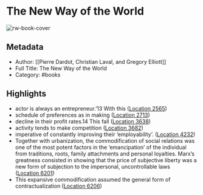 # The New Way of the World

![rw-book-cover](https://images-na.ssl-images-amazon.com/images/I/51PnAx1YBIL._SL200_.jpg)

## Metadata
- Author: [[Pierre Dardot, Christian Laval, and Gregory Elliott]]
- Full Title: The New Way of the World
- Category: #books

## Highlights
- actor is always an entrepreneur.’13 With this ([Location 2565](https://readwise.io/to_kindle?action=open&asin=B00EGMBK2U&location=2565))
- schedule of preferences as in making ([Location 2713](https://readwise.io/to_kindle?action=open&asin=B00EGMBK2U&location=2713))
- decline in their profit rates.14 This fall ([Location 3638](https://readwise.io/to_kindle?action=open&asin=B00EGMBK2U&location=3638))
- activity tends to make competition ([Location 3682](https://readwise.io/to_kindle?action=open&asin=B00EGMBK2U&location=3682))
- imperative of constantly improving their ‘employability’. ([Location 4232](https://readwise.io/to_kindle?action=open&asin=B00EGMBK2U&location=4232))
- Together with urbanization, the commodification of social relations was one of the most potent factors in the ‘emancipation’ of the individual from traditions, roots, family attachments and personal loyalties. Marx’s greatness consisted in showing that the price of subjective liberty was a new form of subjection to the impersonal, uncontrollable laws ([Location 6201](https://readwise.io/to_kindle?action=open&asin=B00EGMBK2U&location=6201))
- This expansive commodification assumed the general form of contractualization ([Location 6206](https://readwise.io/to_kindle?action=open&asin=B00EGMBK2U&location=6206))
